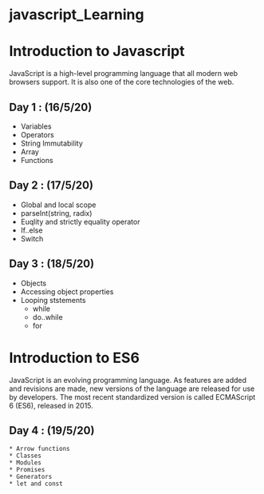 # javascript_Learning #

# Introduction to Javascript #
JavaScript is a high-level programming language that all modern web browsers support. It is also one of the core technologies of the web.

## Day 1 : (16/5/20) ##
  * Variables
  * Operators
  * String Immutability
  * Array
  * Functions
  
## Day 2 : (17/5/20) ##  
  * Global and local scope
  * parseInt(string, radix)
  * Euqlity and strictly equality operator
  * If..else
  * Switch
  
## Day 3 : (18/5/20) ##  
   * Objects
   * Accessing object properties
   * Looping ststements
      * while
      * do..while
      * for
      
# Introduction to ES6 #
 JavaScript is an evolving programming language. As features are added and revisions are made, new versions of the language are released for use by developers. The most recent standardized version is called ECMAScript 6 (ES6), released in 2015.
 
## Day 4 : (19/5/20) ##  
    * Arrow functions
    * Classes
    * Modules
    * Promises
    * Generators
    * let and const

